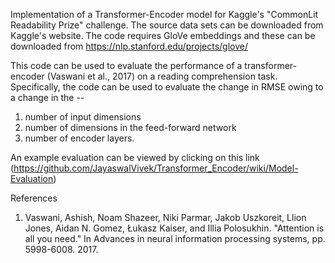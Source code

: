Implementation of a Transformer-Encoder model for Kaggle's "CommonLit Readability Prize" challenge. The source data sets can be downloaded from Kaggle's website. The code requires GloVe embeddings and these can be downloaded from https://nlp.stanford.edu/projects/glove/

This code can be used to evaluate the performance of a transformer-encoder (Vaswani et al., 2017) on a reading comprehension task. Specifically, the code can be used to evaluate the change in RMSE owing to a change in the -- 
1. number of input dimensions
2. number of dimensions in the feed-forward network
3. number of encoder layers. 

An example evaluation can be viewed by clicking on this link (https://github.com/JayaswalVivek/Transformer_Encoder/wiki/Model-Evaluation)

References
1. Vaswani, Ashish, Noam Shazeer, Niki Parmar, Jakob Uszkoreit, Llion Jones, Aidan N. Gomez, Łukasz Kaiser, and Illia Polosukhin. "Attention is all you need." In Advances in neural information processing systems, pp. 5998-6008. 2017.
